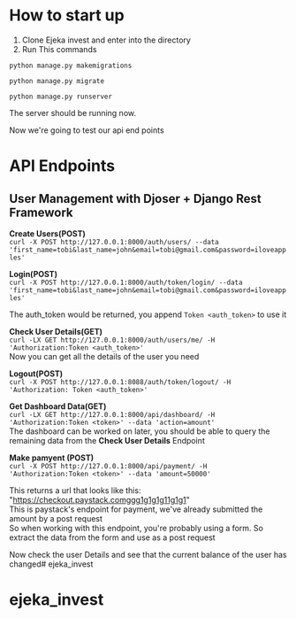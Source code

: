 # How to start up
1. Clone Ejeka invest and enter into the directory
2. Run This commands
````
python manage.py makemigrations

python manage.py migrate

python manage.py runserver

````

The server should be running now.

Now we're going to test our api end points

# API Endpoints
## User Management with Djoser + Django Rest Framework
**Create Users(POST)** <br />
```curl -X POST http://127.0.0.1:8000/auth/users/ --data 'first_name=tobi&last_name=john&email=tobi@gmail.com&password=iloveapples' ```

**Login(POST)** <br /> 
```curl -X POST http://127.0.0.1:8000/auth/token/login/ --data 'first_name=tobi&last_name=john&email=tobi@gmail.com&password=iloveapples'```

The auth_token would be returned, you append ```Token <auth_token>``` to use it

**Check User Details(GET)** <br />
```curl -LX GET http://127.0.0.1:8000/auth/users/me/ -H 'Authorization:Token <auth_token>' ``` <br>
Now you can get all the details of the user you need

**Logout(POST)** <br />
```curl -X POST http://127.0.0.1:8088/auth/token/logout/ -H 'Authorization: Token <auth_token>' ```


**Get Dashboard Data(GET)** <br />
```curl -LX GET http://127.0.0.1:8000/api/dashboard/ -H 'Authorization:Token <token>' --data 'action=amount' ``` <br>
The dashboard can be worked on later, you should be able to query the remaining data from the **Check User Details** Endpoint


**Make pamyent (POST)** <br /> 
```curl -X POST http://127.0.0.1:8000/api/payment/ -H 'Authorization:Token <token>' --data 'amount=50000'```

This returns a url that looks like this: "https://checkout.paystack.comggg1g1g1g11g1g1" <br>
This is paystack's endpoint for payment, we've already submitted the amount by a post request<br>
So when working with this endpoint, you're probably using a form. So extract the data from the form and use as a post request <br>

Now check the user Details and see that the current balance of the user has changed# ejeka_invest
# ejeka_invest
